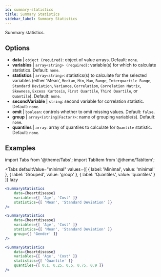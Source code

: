 ```yaml
---
id: summary-statistics 
title: Summary Statistics
sidebar_label: Summary Statistics
---
```


Summary statistics.

## Options

* __data__ | `object (required)`: object of value arrays. Default: `none`.
* __variables__ | `array<string> (required)`: variable(s) for which to calculate statistics. Default: `none`.
* __statistics__ | `array<string>`: statistics(s) to calculate for the selected variables (either 'Mean', `Median`, `Min`, `Max`, `Range`, `Interquartile Range`, `Standard Deviation`, `Variance`, `Correlation`, `Correlation Matrix`, `Skewness`, `Excess Kurtosis`, `First Quartile`, `Third Quartile`, or `Quantile`). Default: `none`.
* __secondVariable__ | `string`: second variable for correlation statistic. Default: `none`.
* __omit__ | `boolean`: controls whether to omit missing values. Default: `false`.
* __group__ | `array<(string|Factor)>`: name of grouping variable(s). Default: `none`.
* __quantiles__ | `array`: array of quantiles to calculate for `Quantile` statistic. Default: `none`.


## Examples

import Tabs from '@theme/Tabs';
import TabItem from '@theme/TabItem';

<Tabs
    defaultValue="minimal"
    values={[
        { label: 'Minimal', value: 'minimal' },
        { label: 'Grouped', value: 'group' },
        { label: 'Quantiles', value: 'quantiles' }
    ]}
    lazy
>

<TabItem value="minimal">

```jsx live
<SummaryStatistics 
    data={heartdisease} 
    variables={[ 'Age', 'Cost' ]}
    statistics={[ 'Mean', 'Standard Deviation' ]}
/>
```

</TabItem>

<TabItem value="group" >

```jsx live
<SummaryStatistics 
    data={heartdisease} 
    variables={[ 'Age', 'Cost' ]}
    statistics={[ 'Mean', 'Standard Deviation' ]}
    group={[ 'Gender' ]}
/>
```
</TabItem>

<TabItem value="quantiles">

```jsx live
<SummaryStatistics 
    data={heartdisease} 
    variables={[ 'Age', 'Cost' ]}
    statistics={[ 'Quantile' ]}
    quantiles={[ 0.1, 0.25, 0.5, 0.75, 0.9 ]}
/>
```

</TabItem>

</Tabs>
